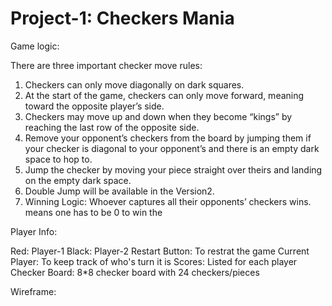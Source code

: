 <h1>Project-1: Checkers Mania </h1>

Game logic:

There are three important checker move rules:

1. Checkers can only move diagonally on dark squares.
2. At the start of the game, checkers can only move forward, meaning toward the opposite player’s side.
3. Checkers may move up and down when they become “kings” by reaching the last row of the opposite side.
4. Remove your opponent’s checkers from the board by jumping them if your checker is diagonal to your opponent’s and there is an empty dark space to hop to.
5. Jump the checker by moving your piece straight over theirs and landing on the empty dark space. 
6. Double Jump will be available in the Version2.
7. Winning Logic: Whoever captures all their opponents’ checkers wins.
means one has to be 0 to win the



Player Info:

Red: Player-1
Black: Player-2
Restart Button: To restrat the game
Current Player: To keep track of who's turn it is
Scores: Listed for each player
Checker Board: 8*8 checker board with 24 checkers/pieces


Wireframe:

